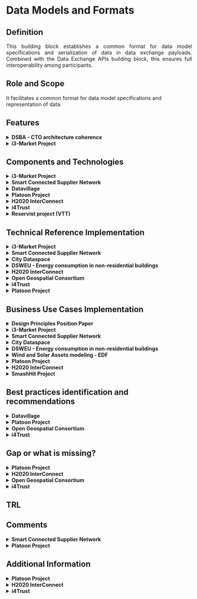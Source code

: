 # Data Models and Formats

## Definition
<div align="justify">This building block establishes a common format for data model specifications and serialization  of data in data exchange payloads. Combined with the Data Exchange APIs building block, this ensures full interoperability among participants.</div>

## Role and Scope
It facilitates a common format for data model specifications and representation of data.

## Features 
<details>
  <summary><strong>DSBA - CTO architecture coherence</strong></summary>
  
- Standardized  data format for exchange of messages
- Common data Models agreed among participants
- Provide data Models
- Describe data format
</details>

<details>
  <summary><strong>i3-Market Project</strong></summary>
  
- Creation and registration of the data offering description
</details>

## Components and Technologies
<details>
  <summary><strong>i3-Market Project</strong></summary>
  
- Semantic Engine
- Semantic Model (OCASUS)
- i3-Market SDK-Generator
- Distributed storage, decentralized storage
- SDK-core; SDK-RI
</details>

<details>
  <summary><strong>Smart Connected Supplier Network</strong></summary>
  
  - Use of the Universal Business Language (UBL)
  - ERP system.
</details>

<details>
  <summary><strong>Datavillage</strong></summary>
  
  - Behavioral data mappers: components that map any behavioral data into the schema.org ontology are provided.
</details>

<details>
  <summary><strong>Platoon Project</strong></summary>
  
  - Vocabulary Provider
  - Data Usage App
  - DAPS
  - Semantic Data Models for energy
</details>

<details>
  <summary><strong>H2020 InterConnect</strong></summary>
  
  - Based on InterConnect's reference architecture, we have developed a pair of components: the Knowledge Engine and the Generic Adapter (part of InterConnect's Semantic Interoperability Framework), accounting for the "Data Exchange APIs" building block. 
  - Our methodology relies in the use of graph dissemination for discovery and data exchange. 
  - InterConnect relies on SAREF (ontology) as our main building block account for the "Data Models & Formats).
</details>

<details>
  <summary><strong>i4Trust</strong></summary>
  
  - Smart Data Models in different domains are being developed in collaboration with other organizations following a community-driven approach.
  - General information can be found [here](https://smartdatamodels.org/).
  - The space on github where data models are being created can be found [here](https://github.com/smart-data-models).
</details>

<details>
  <summary><strong>Reservist project (VTT)</strong></summary>
  
  - Data Models for the emergency domain utilizing json schema. 
  - A user interface to edit and render the data. 
  - IDS Connectors.
</details>

## Technical Reference Implementation
<details>
  <summary><strong>i3-Market Project</strong></summary>
  
- Pricing Model
- Contract Model
- Data Schema
- Relational Data Schema
</details>
<details>
  <summary><strong>Smart Connected Supplier Network</strong></summary>
  <div align="justify">SCSN is structured according to the four-corner model. The SCSN network is a network of networks in which all service providers/brokers are connected to each other. This enables every manufacturing company to communicate with all other manufacturing companies in the SCSN network, irrespective of the service providers to which the manufacturing companies are affiliated. This is made possible by strict technical and commercial agreements between the service providers, which are managed by the independent SCSN Foundation.</div>
  
  <a href="https://smart-connected.nl/en/about-scsn/how-it-works"><img src="images/SCSN-Graphic.jpg" alt="SCSN's webpage"></a>
</details>

<details>
  <summary><strong>City Dataspace</strong></summary>
    
1. Deploy batch data to the dataspace.
2. Provide streaming data to the dataspace.
3. Create semantic models for your data.
4. Find data
5. Create exports.
  <div align="justify">To know more about each step, visit the section <a href="https://www.city-dataspace.de/18-2/">Tutorials</a> of the City Dataspace webpage</div>
  <img src="images/City_Dataspace.png">
</details>

<details>
  <summary><strong>DSWEU - Energy consumption in non-residential buildings</strong></summary>
  <div align="justify">The <a href="https://i4trust.org/experiments/energy-consumption-in-non-residential-buildings/">experiment</a> will facilitate sharing of data using the standard NGSI-LD API to create digital twins. To develop more ambitious CO2-reduction projects for non-residential buildings, requires complete and up-to-date data on the measured energy consumption in relation to key construction features. With this data, Data Service Consumers can create digital twins of non-residential buildings, modelling the desired energy / CO2 reduction in various renovation scenarios for their clients.</div>
</details>

<details>
  <summary><strong>H2020 InterConnect</strong></summary>
  
  - InterConnect does not rely in any reference implementation of IDSA. Rather it built all the required components, that make the part of the SIF - Semantic Interoperability Framework. The SIF includes: 
    - The Knowledge Engine that handles the graph data exchange between parties.
    - The Generic Adapter that acts as a gateway to provide interoperability at digital services and devices.
    - The Service Store, acting as the repository of interoperable services (just as the "Publications and Marketplace" category for the "Data Value" building block. 
  - Most use-cases use the SIF as the key enabler to unlock interoperability that is directly geared by the use of the SAREF ontology; using it to demonstrate DSF solutions for flexibility exchange and actuation over smart appliances according to demand.
</details>

<details>
  <summary><strong>Open Geospatial Consortium</strong></summary>
  
<div align="justify">OGC suite are technical level interoperability standards, both abstract and encodings. They can contain transport, encodings and data models. Combining these based on the specification is a challenging and error-prone process. In addition, generic standards often require extensions (e.g. specific additional structures) and profiles (subsets and compilations). Ultimate interface or data model definition shall be maximally reusing existing data models, support translations between others, while preserving the semantics and provenance of data.</div></br>

<div align="justify">To enable semantic representations that will enable both logical and ontological model matching, the OGC Definition Server was developed. It is maintaining OGC standards ontologies models and some domain-specific ones that bridge to the abstract secifications models.</div>
  
</details>


<details>
  <summary><strong>i4Trust</strong></summary>
  
  - 800+ data models, covering a vocabulary of 18.000+ terms have already been defined on [GitHub](https://github.com/smart-data-models), following a community-driven approach. Models/vocabularies are growing fast.

  - [Portfolio](https://i4trust.org/experiments/) of pioneer use cases relying on the i4Trust framework and using smart data models in combination with NGSI-LD as basis for the data exchange.
</details>

<details>
  <summary><strong>Platoon Project</strong></summary>
  
  - Use W3C stacks and reflect multiple use cases for the energy value chain.
  - Have different reference impletemantions with different technological framework. 
  - Complete pipeline from heterogeneous data sources to semantic data / Knowledge graph that support data driven services (e.g. ML for forecasting ...)
</details>

## Business Use Cases Implementation
<details>
  <summary><strong>Design Principles Position Paper</strong></summary>
<div align="justify">The Smart Agrifood domain needs a common representation of agronomic data (e.g. crops, senso data from the field, multispectral imagery from UAVs, geolocation data, fertilisation logs, …). This common data model shall be used for all data exchanged between software components.</div>
</details>

<details>
  <summary><strong>i3-Market Project</strong></summary>
<div align="justify">"Data offering" allows to describe the capabilities and interfaces of an i3-MARKET data asset from a provider perspective and how this information can be used for discovery and access purpose but at the same time provides information towards the commercial use of the data asset.</div>
</details>

<details>
  <summary><strong>Smart Connected Supplier Network</strong></summary>
<div align="justify">The need of sharing data is crucial in low volume industry, like semiconductor industry. Nowadays, every industry adopts different standards and understandings of the same information, which provokes that a lot of work has to be done manually and it is not digitized. Furthermore, manual actions have a huge impact in the final price and they require extra effort. By using data standards and IDS components, the process is digitized, some errors are avoided and the effort is minimized. Besides, it enables the small manufacturing companies to join the digitalization process. Until now, they were sometimes excluded due to the high cost of hiring IT professionals (they have less budget).</div>
</details>

<details>
  <summary><strong>City Dataspace</strong></summary>
  <div align="justify">The City Dataspace focuses on the challenge of increasing and enabling the usability of Smart City relevant Open and Urban data using the example of mobility and geodata across municipal boundaries. It relies on the established semantic technologies, combined with new innovative concepts to simplify the use of the required technologies. This interoperability should enable app developers to develop an app once and roll it out to a large number of municipalities using the City Dataspace. Conversely, the City Dataspace enables municipalities to participate in existing apps just by making their data available.</div>
</details>

<details>
  <summary><strong>DSWEU - Energy consumption in non-residential buildings</strong></summary>
  <div align="justify">The idea is to test & showcasing the Dataspace Measured Energy Consumption in Non-Residential Buildings. To optimise the cost-effectiveness of CO2-reduction projects, non-residential building-owners need to share relevant data more easily but safely with their project partners.</div>
</details>

<details>
  <summary><strong>Wind and Solar Assets modeling - EDF</strong></summary>
  <div align="justify">The wind and solar description model is the digital backbone to federate all the businesses and its ecosystem around one single source of truth from “DESIGN, MODIFICATION to others REFRESHMENT”. Being able to share the same abstract representation of data for the wind and solar domain would allow a better understanding of the associated operations (asset management, RCA, Structural Analysis, Visual Inspection, monitoring ...) and an obvious improvement of the processes that mobilize the processing of this information.</div>
</details>

<details>
  <summary><strong>Platoon Project</strong></summary>
  
  <div align="justify">It aims to digitalise the energy sector, enabling thus higher levels of operational excellence with the adoption of disrupting technologies. PLATOON will deploy distributed edge processing and data analytics technologies for optimized real-time energy system management in a simple way for the energy domain expert. Moreover, it will contribute to increased renewable energy consumption, smart grids management, increased energy efficiency and optimised energy asset management.</div>
</details>

<details>
  <summary><strong>H2020 InterConnect</strong></summary>
  <div align="justify">The solutions developed within the scope of InterConnect will allow a digitalisation of homes, buildings and electric grids based on an Internet of Things (IoT) architecture. By including digital technologies (Artificial Intelligence, Blockchain, Cloud and Big Data) based on open standards, such as SAREF, it will guarantee the interoperability between equipment, systems and privacy/cybersecurity of user data.</div>
</details>

<details>
  <summary><strong>SmashHit Project</strong></summary>
  
  - An organization (A) asking a data owner for consent to receive and process data from their connected car, which an OEM organization (B) must facilitate.
In this setup, organization A would need to use the consent manager to fill a template with the terms of this consent such as the purpose of the consent, actors involved (A and B), or personal data to be processed. After this first step, A can start asking their customers for consent as defined in the template and ask the consent manager to process the response. The consent manager automatically handles the certification, signature, and safe keeping of this consent, while also notifying the rest of the actors affected (in this case B, the OEM), so that they can enforce the consent given by the data owner.
- The data owner is also automatically registered in the manager, so that they can review and revoke any given consent at any point in time directly from the consent manager itself.
  
  ![image](https://user-images.githubusercontent.com/95075534/194383186-9d367439-d150-49f5-85ef-1522ac6456e4.png)
            Scenario: consent creation

</details>

## Best practices identification and recommendations

<details>
  <summary><strong>Datavillage</strong></summary>
  
  - Use simple and basic ontology to start with and extend with specific ontology when required. 
  - In a user centric data space, use a user centric data model
</details>

<details>
  <summary><strong>Platoon Project</strong></summary>
  
  - Ability to provide separate information if required.
  - Development of a complete methodology for building models that will be reused in coming EU energy data spaces (OMEGAX and Enershare - HORIZON-CL5-2021-D3-01-01) as well DATAMITE (HORIZON-CL4-2022-DATA-01-04) for Data valorization.
</details>

<details>
  <summary><strong>Open Geospatial Consortium</strong></summary>
  
  - There is also key governance aspect that needs to be handled and preserved to sustain usefulness and completeness. 
  - Governance needs to be supported by some technical tools and policies.
  
</details>

<details>
  <summary><strong>i4Trust</strong></summary>
  
  - Publication of common data models free of royalties is essential.
  - A community and implementation (driven approach) is key.
  - Within the Smart Data Models initiative the proposed data models require a project, therefore a real business case behind.
</details>

## Gap or what is missing?
<details>
  <summary><strong>Platoon Project</strong></summary>
  
  - Vocabulary provider
  - Link with other IDS components (e.g. Broker)
  - Extend the SDMs to other Cross sector Use cases. 
  - Align with other SDM that were not detected during the assesment.
</details>


<details>
  <summary><strong>H2020 InterConnect</strong></summary>
  
  - Our approach was to gear data exchange in a full semantic approach relying not only in graph representations of data and ontology engineering to build the needed graphs. If there is intention to follow this approach in the near future, tools will be required to automate, assist and validate the data representations, as this is yet not a common feature for industry to have. InterConnect has developed some of this tools, may be considered in the ecosystem.
</details>

<details>
  <summary><strong>Open Geospatial Consortium</strong></summary>
  
  - Formal definitions are not always easy to adapt, which is not the gap cannot be filled on the adopter's side, but the thresholds if high.
  - The governance administration is internal, while it is not clear if it could be better aligned to the Access & Usage Policies building block.
  - Implementation of the Data Usage and Accounting, and Publication & Marketplace Solutions could be helpful.
  - Provenance and traceability support is not stable.
  
</details>

<details>
  <summary><strong>i4Trust</strong></summary>
  
  - Definition of data models / vocabularies is a task that requires constant attention.
</details>

## TRL

## Comments
<details>
  <summary><strong>Smart Connected Supplier Network</strong></summary>
  
  Results:
  - Cross-factory communication is facilitated.
  - By ensuring supply chain transparency and interoperability, the overall productivity has improvement of 20%.
  - The transaction costs of the supply chain are reduced.
</details>

<details>
  <summary><strong>Platoon Project</strong></summary>
  
  - App concept in IDS has several limitations that should be overcome.
  - PLATOON SDMs will be considered for Common data models for Energy, Home, Mobility @ EU LEVEL
</details>

## Additional Information

<details>
  <summary><strong>Platoon Project</strong></summary>
  
  - More info can be found [here](https://platoon-project.eu/)
</details>

<details>
  <summary><strong>H2020 InterConnect</strong></summary>
  
  - [Use Cases, Business Models and Services](https://interconnectproject.eu/wp-content/uploads/2022/02/InterConnect_WP1_D1.1_v2.2.pdf)
  - [Mapping between use cases and large-scale pilots](https://interconnectproject.eu/wp-content/uploads/2021/02/D1.2-Mapping-between-use-cases-and-large-scale-pilots_DraftVersion.pdf)
  
  ![InterConnect Use Cases](/images/Interconnect_Additional_info.png)
</details>

<details>
  <summary><strong>i4Trust</strong></summary>
  
  - Smart Data Models initiative [website](https://smartdatamodels.org/)
  - Smart Data Models initiative on [GitHub](https://github.com/smart-data-models)
</details>
